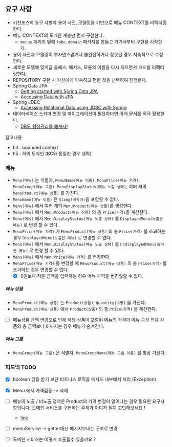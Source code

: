 ## 요구 사항

- 키친포스의 요구 사항과 용어 사전, 모델링을 기반으로 메뉴 CONTEXT를 리팩터링한다.
- 메뉴 CONTEXT의 도메인 계층만 먼저 구현한다.
    - `menus` 패키지 밑에 `tobe.domain` 패키지를 만들고 거기서부터 구현을 시작한다.
- 용어 사전과 모델링이 부자연스럽거나 불완전하거나 잘못된 경우 지속적으로 수정한다.
- 새로운 모델에 맞게끔 클래스, 메서드, 모듈의 이름을 다시 지으면서 코드를 리팩터링한다.
- REPOSITORY 구현 시 자신에게 익숙하고 편한 것을 선택하여 진행한다.
- Spring Data JPA
    - [Getting started with Spring Data JPA](https://spring.io/blog/2011/02/10/getting-started-with-spring-data-jpa)
    - [Accessing Data with JPA](https://spring.io/guides/gs/accessing-data-jpa)
- Spring JDBC
    - [Accessing Relational Data using JDBC with Spring](https://spring.io/guides/gs/relational-data-access)
- 데이터베이스 스키마 변경 및 마이그레이션이 필요하다면 아래 문서를 적극 활용한다.
    - [DB도 형상관리를 해보자!](https://meetup.toast.com/posts/173)


참고내용 
- h3 : bounded context
- h5 : 하위 도메인 (BC와 동일한 경우 생략)

### 메뉴

- `Menu(메뉴)` 는 식별자, `MenuName(메뉴 이름)`, `MenuPrice(메뉴 가격)`, `MenuGroup(메뉴 그룹)`, `MenuDisplayStatus(메뉴 노출 상태)`, 여러
  개의 `MenuProduct(메뉴 상품)` 를 가진다.
- `MenuName(메뉴 이름)` 은 `Slang(비속어)`을 포함할 수 없다.
- `Menu(메뉴)` 에서 여러 개의 `MenuProduct(메뉴 상품)`를 생성한다.
- `Menu(메뉴)` 에서 `MenuProduct(메뉴 상품)` 의 총 `Price(가격)`을 계산한다.
- `Menu(메뉴)` 에서 `MenuDisplayStatus(메뉴 노출 상태)` 를 `DisplayedMenu(노출된 메뉴)` 로 변경 할 수 있다.
- `MenuPrice(메뉴 가격)` 가 `MenuProduct(메뉴 상품)` 의 총 `Price(가격)` 를 초과하는 경우 `DisplayedMenu(노출된 메뉴)` 로 변경할 수 없다.
- `Menu(메뉴)` 에서 `MenuDisplayStatus(메뉴 노출 상태)` 를 `UndisplayedMenu(숨겨진 메뉴)` 로 변경 할 수 있다.
- `Menu(메뉴)` 에서 `MenuPrice(메뉴 가격)` 를 변경한다.
- `MenuPrice(메뉴 가격)` 륿 변경할 때 `MenuProduct(메뉴 상품)` 의 총 `Price(가격)` 를 초과하는 경우 변경할 수 없다.
  - [X] 0원보다 적은 금액을 입력하는 경우 메뉴 가격을 변경할할 수 없다.

##### 메뉴 상품

- `MenuProduct(메뉴 상품)` 는 `Product(상품)`, `Quantity(수량)` 을 가진다.
- `MenuProduct(메뉴 상품)` 에서 `Product(상품)` 의 총 `Price(가격)` 을 계산한다.
- [ ] 메뉴상품 금액 변경으로 인해 해당 상품이 포함된 메뉴의 가격이 메뉴 구성 전체 상품의 총 금액보다 비싸지는 경우 메뉴가 숨겨진다.

##### 메뉴 그룹

- `MenuGroup(메뉴 그룹)` 은 식별자, `MenuGroupName(메뉴 그룹 이름)` 를 항상 가진다.


### 피드백 TODO
- [X] boolean 값을 받기 보단 비즈니스 로직을 메서드 내부에서 처리 (Exception)
- [x] Menu 에서 가격검증 -> 삭제
- [ ] 메뉴의 노출 / 비노출 정책은 Product의 가격 변경이 일어나는 경우 필요한 요구사항입니다. 도메인 서비스를 구현하는 주체가 어디가 될지 고민해보세요 ! 
  - [link](https://github.com/next-step/ddd-tactical-design/pull/295#discussion_r1623946968)
- [ ] menuService -> getter대신 메시지보내는 구조로 변경
- [ ] 도메인 서비스는 어떻게 호출될수 있을까요 ?

